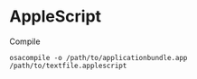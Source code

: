 # AppleScript #

Compile 

	osacompile -o /path/to/applicationbundle.app /path/to/textfile.applescript